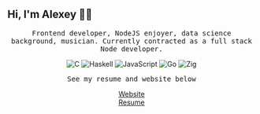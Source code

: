 ## Hi, I'm Alexey 🙋‍♂️

<p align="center">
  <samp>
    Frontend developer, NodeJS enjoyer, data science background, musician. Currently contracted as a full stack Node developer.
  </samp>
</p>
<!-- badges -->
<p align="center">
  <img src="https://img.shields.io/badge/c-%2300599C.svg?style=for-the-badge&logo=c&logoColor=white" alt="C"/>
  <img src="https://img.shields.io/badge/Haskell-5e5086?style=for-the-badge&logo=haskell&logoColor=white" alt="Haskell"/>
  <img src="https://img.shields.io/badge/javascript-%23323330.svg?style=for-the-badge&logo=javascript&logoColor=%23F7DF1E" alt="JavaScript"/>
  <img src="https://img.shields.io/badge/go-%2300ADD8.svg?style=for-the-badge&logo=go&logoColor=white" alt="Go"/>
  <img src="https://img.shields.io/badge/zig-F5D820?style=for-the-badge&logo=zig&logoColor=white" alt="Zig"/>
</p>
<!-- resume & website -->
<p align="center">
  <samp>
    See my resume and website below
  </samp>
</p>
<p align="center">
  <a align="center" href="https://alexeyayzin.com/" target="_blank">
    Website
  </a></br>
  <a align="center" href="https://drive.google.com/file/d/1v3nkeoekitz-8ASYh7WB6cqWhjWQ8j0l/view?usp=sharing" target="_blank">
    Resume
  </a>
</p>
